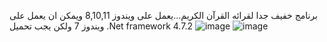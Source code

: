 برنامج خفيف جدا لقرائه القرآن الكريم...يعمل على ويندوز 8,10,11
ويمكن ان يعمل على ويندوز 7 ولكن يجب تحميل 
.Net framework 4.7.2
![image](https://user-images.githubusercontent.com/61439740/205638379-695e2599-06ce-4ef6-9caf-5caae53ea30c.png)
![image](https://user-images.githubusercontent.com/61439740/205638357-5d05f6ad-6745-489c-9a35-8ee6ff714a22.png)
